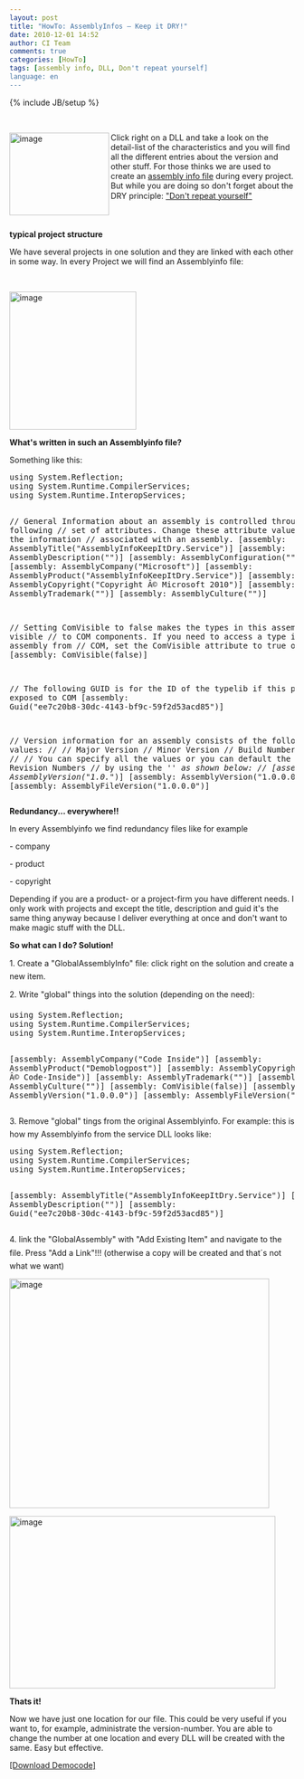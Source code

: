 ```yaml
---
layout: post
title: "HowTo: AssemblyInfos – Keep it DRY!"
date: 2010-12-01 14:52
author: CI Team
comments: true
categories: [HowTo]
tags: [assembly info, DLL, Don't repeat yourself]
language: en
---
```

{% include JB/setup %}
<p>&#160;</p> <img title="image" border="0" alt="image" align="left" src="{{BASE_PATH}}/assets/wp-images-de/image_thumb267.png" width="176" height="146" />  <p>Click right on a DLL and take a look on the detail-list of the characteristics and you will find all the different entries about the version and other stuff. For those thinks we are used to create an <a href="http://msdn.microsoft.com/en-us/library/microsoft.visualbasic.applicationservices.as">assembly info file</a> during every project. But while you are doing so don't forget about the DRY principle: <a href="http://en.wikipedia.org/wiki/Don't_repeat_yourself">"Don't repeat yourself"</a></p>  <p>&#160;</p>  <!--more-->  <p><b>typical project structure</b></p>  <p><b></b></p>  <p>We have several projects in one solution and they are linked with each other in some way. In every Project we will find an Assemblyinfo file:</p>  <p>&#160;</p> <img title="image" border="0" alt="image" src="{{BASE_PATH}}/assets/wp-images-de/image_thumb268.png" width="224" height="244" />  <p><b>What's written in such an Assemblyinfo file?</b></p>  <p><b></b></p>  <p>Something like this:</p>  <div style="padding-bottom: 0px; margin: 0px; padding-left: 0px; padding-right: 0px; display: inline; float: none; padding-top: 0px" id="scid:812469c5-0cb0-4c63-8c15-c81123a09de7:904622e2-48be-4e3f-948e-aa975efb1f00" class="wlWriterEditableSmartContent"><pre name="code" class="c#">using System.Reflection;
using System.Runtime.CompilerServices;
using System.Runtime.InteropServices;

// General Information about an assembly is controlled through the following
// set of attributes. Change these attribute values to modify the information
// associated with an assembly.
[assembly: AssemblyTitle("AssemblyInfoKeepItDry.Service")]
[assembly: AssemblyDescription("")]
[assembly: AssemblyConfiguration("")]
[assembly: AssemblyCompany("Microsoft")]
[assembly: AssemblyProduct("AssemblyInfoKeepItDry.Service")]
[assembly: AssemblyCopyright("Copyright Â© Microsoft 2010")]
[assembly: AssemblyTrademark("")]
[assembly: AssemblyCulture("")]

// Setting ComVisible to false makes the types in this assembly not visible
// to COM components.  If you need to access a type in this assembly from
// COM, set the ComVisible attribute to true on that type.
[assembly: ComVisible(false)]

// The following GUID is for the ID of the typelib if this project is exposed to COM
[assembly: Guid("ee7c20b8-30dc-4143-bf9c-59f2d53acd85")]

// Version information for an assembly consists of the following four values:
//
//      Major Version
//      Minor Version
//      Build Number
//      Revision
//
// You can specify all the values or you can default the Build and Revision Numbers
// by using the '*' as shown below:
// [assembly: AssemblyVersion("1.0.*")]
[assembly: AssemblyVersion("1.0.0.0")]
[assembly: AssemblyFileVersion("1.0.0.0")]
</pre></div>

<p><b>Redundancy... everywhere!!</b></p>

<p><b></b></p>

<p>In every Assemblyinfo we find redundancy files like for example</p>

<p>- company</p>

<p>- product</p>

<p>- copyright</p>

<p>Depending if you are a product- or a project-firm you have different needs. I only work with projects and except the title, description and guid it's the same thing anyway because I deliver everything at once and don't want to make magic stuff with the DLL.</p>

<p><b>So what can I do? Solution!</b></p>

<p>1. Create a "GlobalAssemblyInfo" file: click right on the solution and create a new item.</p>

<p>2. Write "global" things into the solution (depending on the need):</p>

<div style="padding-bottom: 0px; margin: 0px; padding-left: 0px; padding-right: 0px; display: inline; float: none; padding-top: 0px" id="scid:812469c5-0cb0-4c63-8c15-c81123a09de7:44670d8e-243c-4960-b524-a99c70564942" class="wlWriterEditableSmartContent"><pre name="code" class="c#">using System.Reflection;
using System.Runtime.CompilerServices;
using System.Runtime.InteropServices;

[assembly: AssemblyCompany("Code Inside")]
[assembly: AssemblyProduct("Demoblogpost")]
[assembly: AssemblyCopyright("Copyright Â© Code-Inside")]
[assembly: AssemblyTrademark("")]
[assembly: AssemblyCulture("")]
[assembly: ComVisible(false)]
[assembly: AssemblyVersion("1.0.0.0")]
[assembly: AssemblyFileVersion("1.0.0.0")]
</pre></div>

<p>3. Remove "global" tings from the original Assemblyinfo. For example: this is how my Assemblyinfo from the service DLL looks like:</p>

<div style="padding-bottom: 0px; margin: 0px; padding-left: 0px; padding-right: 0px; display: inline; float: none; padding-top: 0px" id="scid:812469c5-0cb0-4c63-8c15-c81123a09de7:52bbae41-f6ad-42d4-8124-997d9008c386" class="wlWriterEditableSmartContent"><pre name="code" class="c#">using System.Reflection;
using System.Runtime.CompilerServices;
using System.Runtime.InteropServices;

[assembly: AssemblyTitle("AssemblyInfoKeepItDry.Service")]
[assembly: AssemblyDescription("")]
[assembly: Guid("ee7c20b8-30dc-4143-bf9c-59f2d53acd85")]
</pre></div>

<p>4. link the "GlobalAssembly" with "Add Existing Item" and navigate to the file. Press "Add a Link"!!! (otherwise a copy will be created and that´s not what we want)</p>

<p><img title="image" border="0" alt="image" src="{{BASE_PATH}}/assets/wp-images-de/image_thumb269.png" width="459" height="406" /></p>

<p><img title="image" border="0" alt="image" src="{{BASE_PATH}}/assets/wp-images-de/image_thumb270.png" width="470" height="305" /></p>

<p><b>Thats it!</b></p>

<p><b></b></p>

<p>Now we have just one location for our file. This could be very useful if you want to, for example, administrate the version-number. You are able to change the number at one location and every DLL will be created with the same. Easy but effective.</p>

<p><a href="{{BASE_PATH}}/assets/files/democode/assemblyinfokeepitdry/assemblyinfokeepitdry.zip">[Download Democode]</a></p>
